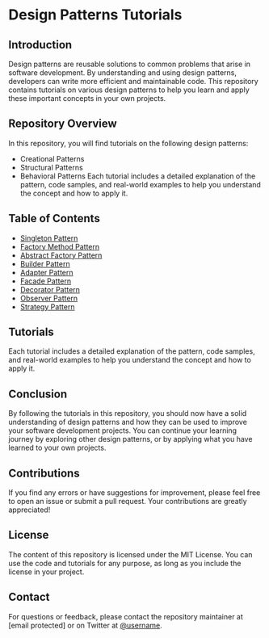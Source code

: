 # Design Patterns Tutorials

## Introduction
Design patterns are reusable solutions to common problems that arise in software development. By understanding and using design patterns, developers can write more efficient and maintainable code. This repository contains tutorials on various design patterns to help you learn and apply these important concepts in your own projects.

## Repository Overview
In this repository, you will find tutorials on the following design patterns:
- Creational Patterns
- Structural Patterns
- Behavioral Patterns
Each tutorial includes a detailed explanation of the pattern, code samples, and real-world examples to help you understand the concept and how to apply it.

## Table of Contents
- [Singleton Pattern](./Singleton)
- [Factory Method Pattern](./FactoryMethod)
- [Abstract Factory Pattern](./AbstractFactory)
- [Builder Pattern](./Builder)
- [Adapter Pattern](./Adapter)
- [Facade Pattern](./Facade)
- [Decorator Pattern](./Decorator)
- [Observer Pattern](./Observer)
- [Strategy Pattern](./Strategy)

## Tutorials
Each tutorial includes a detailed explanation of the pattern, code samples, and real-world examples to help you understand the concept and how to apply it.

## Conclusion
By following the tutorials in this repository, you should now have a solid understanding of design patterns and how they can be used to improve your software development projects. You can continue your learning journey by exploring other design patterns, or by applying what you have learned to your own projects.

## Contributions
If you find any errors or have suggestions for improvement, please feel free to open an issue or submit a pull request. Your contributions are greatly appreciated!

## License
The content of this repository is licensed under the MIT License. You can use the code and tutorials for any purpose, as long as you include the license in your project.

## Contact
For questions or feedback, please contact the repository maintainer at [email protected] or on Twitter at [@username](https://twitter.com/username).
